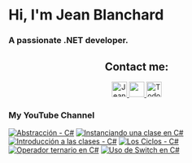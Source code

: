    # Hi, I'm Jean Blanchard
### A passionate .NET developer.



<h2 align="center">Contact me:</h2>

<p align="center">
  <a href="https://www.linkedin.com/in/jeanpblanchard/">
    <img src="https://www.vectorlogo.zone/logos/linkedin/linkedin-icon.svg" alt="Jean Blanchard's LinkedIn Profile" height="30" width="30">
  </a>
      <a href="mailto:ijeanpierrebp@gmail.com">
    <img src="https://www.vectorlogo.zone/logos/gmail/gmail-icon.svg" height="30" width="30">
  </a>
  <a href="https://www.youtube.com/@todoconnet">
    <img src="https://www.vectorlogo.zone/logos/youtube/youtube-icon.svg" alt="Todo con .NET YouTube Channel" height="30" width="30">
  </a>
  


</p>


### My YouTube Channel
<!-- BEGIN YOUTUBE-CARDS -->
[![Abstracción - C#](https://ytcards.demolab.com/?id=T98A_ebHe0E&title=Abstracci%C3%B3n+-+C%23&lang=en&timestamp=1728400503&background_color=%230d1117&title_color=%23ffffff&stats_color=%23dedede&max_title_lines=1&width=250&border_radius=5 "Abstracción - C#")](https://www.youtube.com/watch?v=T98A_ebHe0E)
[![Instanciando una clase en C#](https://ytcards.demolab.com/?id=ZfpWdrQ7jvo&title=Instanciando+una+clase+en+C%23&lang=en&timestamp=1728261019&background_color=%230d1117&title_color=%23ffffff&stats_color=%23dedede&max_title_lines=1&width=250&border_radius=5 "Instanciando una clase en C#")](https://www.youtube.com/watch?v=ZfpWdrQ7jvo)
[![Introducción a las clases - C#](https://ytcards.demolab.com/?id=k1lk0Hm_R3c&title=Introducci%C3%B3n+a+las+clases+-+C%23&lang=en&timestamp=1728065704&background_color=%230d1117&title_color=%23ffffff&stats_color=%23dedede&max_title_lines=1&width=250&border_radius=5 "Introducción a las clases - C#")](https://www.youtube.com/watch?v=k1lk0Hm_R3c)
[![Los Ciclos - C#](https://ytcards.demolab.com/?id=GuvD2DIayyQ&title=Los+Ciclos+-+C%23&lang=en&timestamp=1727892014&background_color=%230d1117&title_color=%23ffffff&stats_color=%23dedede&max_title_lines=1&width=250&border_radius=5 "Los Ciclos - C#")](https://www.youtube.com/watch?v=GuvD2DIayyQ)
[![Operador ternario en C#](https://ytcards.demolab.com/?id=jiivqZllDEs&title=Operador+ternario+en+C%23&lang=en&timestamp=1727798286&background_color=%230d1117&title_color=%23ffffff&stats_color=%23dedede&max_title_lines=1&width=250&border_radius=5 "Operador ternario en C#")](https://www.youtube.com/watch?v=jiivqZllDEs)
[![Uso de Switch en C#](https://ytcards.demolab.com/?id=lUpDK1f_xvk&title=Uso+de+Switch+en+C%23&lang=en&timestamp=1727215225&background_color=%230d1117&title_color=%23ffffff&stats_color=%23dedede&max_title_lines=1&width=250&border_radius=5 "Uso de Switch en C#")](https://www.youtube.com/watch?v=lUpDK1f_xvk)
<!-- END YOUTUBE-CARDS -->
